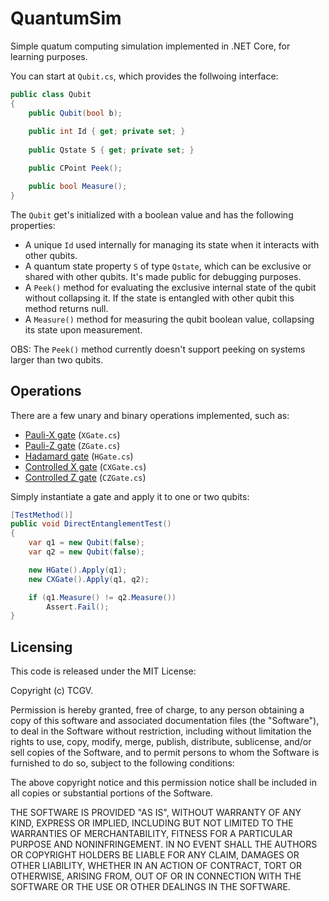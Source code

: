 # QuantumSim
Simple quatum computing simulation implemented in .NET Core, for learning purposes.

You can start at `Qubit.cs`, which provides the follwoing interface:

```C#
public class Qubit
{
    public Qubit(bool b);
    
    public int Id { get; private set; }
    
    public Qstate S { get; private set; }

    public CPoint Peek();

    public bool Measure();
}
```

The `Qubit` get's initialized with a boolean value and has the following properties:

* A unique `Id` used internally for managing its state when it interacts with other qubits.
* A quantum state property `S` of type `Qstate`, which can be exclusive or shared with other qubits. It's made public for debugging purposes.
* A `Peek()` method for evaluating the exclusive internal state of the qubit without collapsing it. If the state is entangled with other qubit this method returns null.
* A `Measure()` method for measuring the qubit boolean value, collapsing its state upon measurement.

OBS: The `Peek()` method currently doesn't support peeking on systems larger than two qubits.

## Operations

There are a few unary and binary operations implemented, such as:

* [Pauli-X gate](https://en.wikipedia.org/wiki/Quantum_logic_gate#Pauli-X_gate) (`XGate.cs`)
* [Pauli-Z gate](https://en.wikipedia.org/wiki/Quantum_logic_gate#Pauli-Z_('%22%60UNIQ--postMath-00000022-QINU%60%22')_gate) (`ZGate.cs`)
* [Hadamard gate](https://en.wikipedia.org/wiki/Quantum_logic_gate#Hadamard_(H)_gate) (`HGate.cs`)
* [Controlled X gate](https://en.wikipedia.org/wiki/Quantum_logic_gate#Controlled_(cX_cY_cZ)_gates) (`CXGate.cs`)
* [Controlled Z gate](https://en.wikipedia.org/wiki/Quantum_logic_gate#Controlled_(cX_cY_cZ)_gates) (`CZGate.cs`)

Simply instantiate a gate and apply it to one or two qubits:

```C#
[TestMethod()]
public void DirectEntanglementTest()
{
    var q1 = new Qubit(false);
    var q2 = new Qubit(false);

    new HGate().Apply(q1);
    new CXGate().Apply(q1, q2);

    if (q1.Measure() != q2.Measure())
        Assert.Fail();
}
```

## Licensing

This code is released under the MIT License:

Copyright (c) TCGV.

Permission is hereby granted, free of charge, to any person obtaining a copy
of this software and associated documentation files (the "Software"), to deal
in the Software without restriction, including without limitation the rights
to use, copy, modify, merge, publish, distribute, sublicense, and/or sell
copies of the Software, and to permit persons to whom the Software is
furnished to do so, subject to the following conditions:

The above copyright notice and this permission notice shall be included in
all copies or substantial portions of the Software.

THE SOFTWARE IS PROVIDED "AS IS", WITHOUT WARRANTY OF ANY KIND, EXPRESS OR
IMPLIED, INCLUDING BUT NOT LIMITED TO THE WARRANTIES OF MERCHANTABILITY,
FITNESS FOR A PARTICULAR PURPOSE AND NONINFRINGEMENT. IN NO EVENT SHALL THE
AUTHORS OR COPYRIGHT HOLDERS BE LIABLE FOR ANY CLAIM, DAMAGES OR OTHER
LIABILITY, WHETHER IN AN ACTION OF CONTRACT, TORT OR OTHERWISE, ARISING FROM,
OUT OF OR IN CONNECTION WITH THE SOFTWARE OR THE USE OR OTHER DEALINGS IN
THE SOFTWARE.
